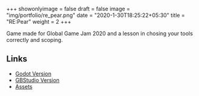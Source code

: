 +++
showonlyimage = false
draft = false
image = "img/portfolio/re_pear.png"
date = "2020-1-30T18:25:22+05:30"
title = "RE:Pear"
weight = 2
+++

Game made for Global Game Jam 2020 and a lesson in chosing your tools correctly and scoping.

## Links
* [Godot Version](https://animerrill.itch.io/re-pear-godot)
* [GBStudio Version](https://uncoolanduncouth.itch.io/repear)
* [Assets](https://uncoolanduncouth.itch.io/fruits-and-friends)